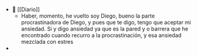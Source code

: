 - 📰 [[Diario]]
	- Haber, momento, he vuelto soy Diego, bueno la parte procrastinadora de Diego, y pues que te digo, tengo que aceptar mi ansiedad. Si  y digo ansiedad ya que es la pared y o barrera que he encontrado cuando recurro a la procrastinación, y esa ansiedad mezclada con estres
-